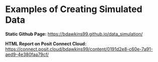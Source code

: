 # Examples of Creating Simulated Data

**Static Github Page:**
<https://bdawkins99.github.io/data_simulation/>

**HTML Report on Posit Connect Cloud:**
<https://connect.posit.cloud/bdawkins99/content/0191d2e8-c60e-7a91-aed9-4e380faa79cf/>
